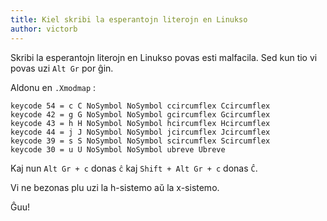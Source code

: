```yaml
---
title: Kiel skribi la esperantojn literojn en Linukso
author: victorb
---
```


Skribi la esperantojn literojn en Linukso povas esti malfacila. Sed kun tio vi povas uzi `Alt Gr` por ĝin.

Aldonu en `.Xmodmap` :

```
keycode 54 = c C NoSymbol NoSymbol ccircumflex Ccircumflex
keycode 42 = g G NoSymbol NoSymbol gcircumflex Gcircumflex
keycode 43 = h H NoSymbol NoSymbol hcircumflex Hcircumflex
keycode 44 = j J NoSymbol NoSymbol jcircumflex Jcircumflex
keycode 39 = s S NoSymbol NoSymbol scircumflex Scircumflex
keycode 30 = u U NoSymbol NoSymbol ubreve Ubreve
```

Kaj nun `Alt Gr + c` donas `ĉ` kaj `Shift + Alt Gr + c` donas `Ĉ`.

Vi ne bezonas plu uzi la h-sistemo aŭ la x-sistemo. 

Ĝuu!
